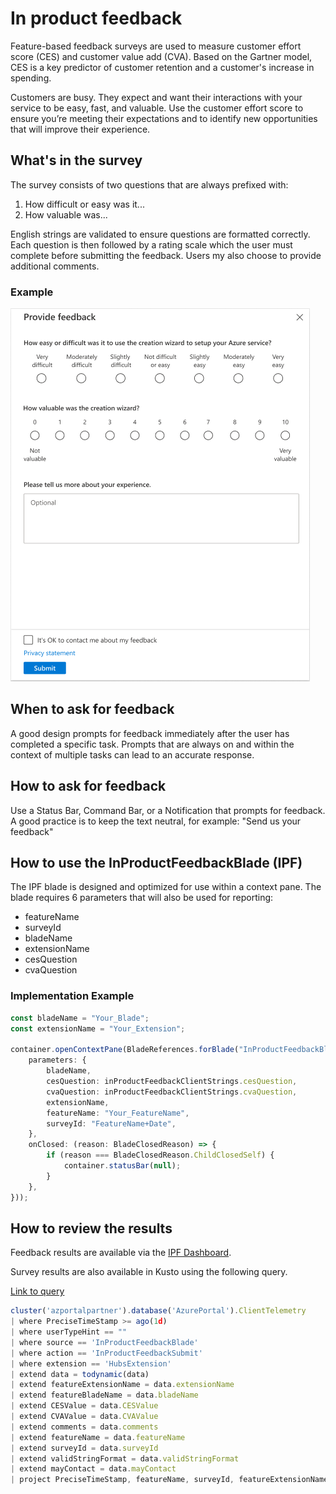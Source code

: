 <a name="in-product-feedback"></a>
# In product feedback

Feature-based feedback surveys are used to measure customer effort score (CES) and customer value add (CVA).  Based on the Gartner model, CES is a key predictor of customer retention and a customer's increase in spending.

Customers are busy. They expect and want their interactions with your service to be easy, fast, and valuable. Use the customer effort score to ensure you’re meeting their expectations and to identify new opportunities that will improve their experience.

<a name="in-product-feedback-what-s-in-the-survey"></a>
## What&#39;s in the survey

The survey consists of two questions that are always prefixed with:

1. How difficult or easy was it...
1. How valuable was...

English strings are validated to ensure questions are formatted correctly.  Each question is then followed by a rating scale which the user must complete before submitting the feedback.  Users my also choose to provide additional comments.

<a name="in-product-feedback-what-s-in-the-survey-example"></a>
### Example

![alt-text](../media/portalfx-inproduct-feedback/InProductFeedback.png "In product feedback")

<a name="in-product-feedback-when-to-ask-for-feedback"></a>
## When to ask for feedback

A good design prompts for feedback immediately after the user has completed a specific task.  Prompts that are always on and within the context of multiple tasks can lead to an accurate response.

<a name="in-product-feedback-how-to-ask-for-feedback"></a>
## How to ask for feedback

Use a Status Bar, Command Bar, or a Notification that prompts for feedback.  A good practice is to keep the text neutral, for example: "Send us your feedback"

<a name="in-product-feedback-how-to-use-the-inproductfeedbackblade-ipf"></a>
## How to use the InProductFeedbackBlade (IPF)

The IPF blade is designed and optimized for use within a context pane.  The blade requires 6 parameters that will also be used for reporting:

- featureName
- surveyId
- bladeName
- extensionName
- cesQuestion
- cvaQuestion

<a name="in-product-feedback-how-to-use-the-inproductfeedbackblade-ipf-implementation-example"></a>
### Implementation Example

```typescript
const bladeName = "Your_Blade";
const extensionName = "Your_Extension";

container.openContextPane(BladeReferences.forBlade("InProductFeedbackBlade").createReference({
    parameters: {
        bladeName,
        cesQuestion: inProductFeedbackClientStrings.cesQuestion,
        cvaQuestion: inProductFeedbackClientStrings.cvaQuestion,
        extensionName,
        featureName: "Your_FeatureName",
        surveyId: "FeatureName+Date",
    },
    onClosed: (reason: BladeClosedReason) => {
        if (reason === BladeClosedReason.ChildClosedSelf) {
            container.statusBar(null);
        }
    },
}));
```

<a name="in-product-feedback-how-to-review-the-results"></a>
## How to review the results

Feedback results are available via the [IPF Dashboard](https://msit.powerbi.com/groups/4f11aaa4-1faf-4bf3-9983-1dc7351bf5b6/reports/64b8df41-a76b-4b7d-af5c-5b67c165ed64?ctid=72f988bf-86f1-41af-91ab-2d7cd011db47).

Survey results are also available in Kusto using the following query.

[Link to query](https://dataexplorer.azure.com/clusters/azportalpartner/databases/AzurePortal?query=H4sIAAAAAAAAA22SwWrDMAyG73sK00tSMIU9QAZdaWkvo5DSuxJrnbfYDrbcLWUPvyTMdrb0qP//hH9JrhvvCG2ewa01lqBpwZJGmy1XAggqcJhn65u3eBztXt80EjWdsEGFZLuHb/b5hhbZ0WItHZ6kwpJAteypYHAx+aNYRsY7tKeuxb3UxIqCLRbRcsbbGgcxO+ijNcLXtEMUFdQfzw0IzCIKNUmj76Olr5SkxOIXoXYB3/vKbYMyQKMt2DArKxgZ0WlQss4HYZn8VwTqdxBbX0D1Uce2FU7FWcsYfYpXQUjoZlueofERCfWEOK//Er91ImqjVH8WF4hQzwJNs0ykxDlvr9gdRIBCnYgrNFKUZKW+7IxVQAGdGalHQbcxmvrTBTgpPdVa84699/8T8WlsHrPxuxfhs6XzuFsed8jjrvh8Ej5+0eGBFO8HA0nncyQDAAA=)

```js
cluster('azportalpartner').database('AzurePortal').ClientTelemetry
| where PreciseTimeStamp >= ago(1d)
| where userTypeHint == ""
| where source == 'InProductFeedbackBlade'
| where action == 'InProductFeedbackSubmit'
| where extension == 'HubsExtension'
| extend data = todynamic(data)
| extend featureExtensionName = data.extensionName
| extend featureBladeName = data.bladeName
| extend CESValue = data.CESValue
| extend CVAValue = data.CVAValue
| extend comments = data.comments
| extend featureName = data.featureName
| extend surveyId = data.surveyId
| extend validStringFormat = data.validStringFormat
| extend mayContact = data.mayContact
| project PreciseTimeStamp, featureName, surveyId, featureExtensionName, featureBladeName, CESValue, CVAValue, comments, validStringFormat, userId, mayContact
```
